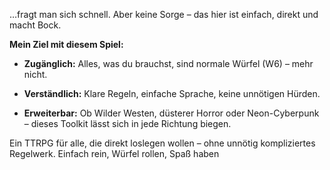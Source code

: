 

…fragt man sich schnell. Aber keine Sorge – das hier ist einfach, direkt und macht Bock.

**Mein Ziel mit diesem Spiel:**

- **Zugänglich:** Alles, was du brauchst, sind normale Würfel (W6) – mehr nicht.
    
- **Verständlich:** Klare Regeln, einfache Sprache, keine unnötigen Hürden.
    
- **Erweiterbar:** Ob Wilder Westen, düsterer Horror oder Neon-Cyberpunk – dieses Toolkit lässt sich in jede Richtung biegen.
    

Ein TTRPG für alle, die direkt loslegen wollen – ohne unnötig kompliziertes Regelwerk. Einfach rein, Würfel rollen, Spaß haben

